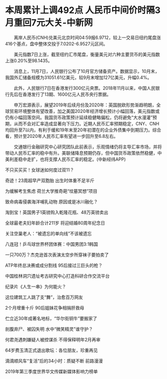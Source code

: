 # 本周累计上调492点 人民币中间价时隔3月重回7元大关-中新网

　　离岸人民币(CNH)兑美元北京时间04:59报6.9712，较上一交易日纽约尾盘涨416个基点，盘中整体交投于7.0202-6.9527元区间。

　　美元指数7日上涨，截至纽约汇市尾盘，衡量美元对六种主要货币的美元指数上涨0.20%至98.1435。

　　消息上，11月7日，人民银行公布了10月官方储备资产。数据显示，10月末，我国外汇储备规模为31051.61亿美元，较9月末增加127亿美元，升幅0.4%。

　　此外，人民银行7日在香港发行300亿元央票。2018年11月以来，中国人民银行先后在香港发行了13期、1600亿元人民币央行票据。

　　申万宏源表示，展望2019年后续月份及2020年：英国脱欧形势渐趋明朗，全球贸易环境整体有望改善，加之美国2020年经济增长预计小幅回落，美元指数或仍有小幅回落空间。我国货币政策预计延续稳健略偏松，仍将避免“大水漫灌”预期，从而不会对汇率造成显著向下压力。近期人民币汇率预期稳定，CNY、CNH均回升至7以内，有利于缓和19年末至20年初潜在的企业外债集中到期压力。综合看，预计至2020年人民币汇率有望进一步回升至6.8左右。

　　交通银行金融研究中心研究团队此前表示，乐观情绪仍将主导汇率市场，并将带动人民币汇率的稳中有升。美联储降息预期仍存，但中国货币政策依然稳健，中美利差稳中走扩，也将支撑人民币汇率的稳定。(中新经纬APP)

不只买买买！女球迷如何度过双11？

奇迹！23周超早产双胞胎 出生时体重不足半斤

为缓解考生焦虑 荷兰大学推奇葩“坟墓冥想”项目

致命病毒侵袭海洋哺乳动物 原因或是冰川融化？

淘到宝！英国男子1英镑购入乾隆花瓶、48万英镑卖出

全球最老夫妇年龄合计211岁 将迎结婚80周年纪念日

关注空巢老人：“被遗忘的单向线”不该被遗忘

八连冠！乒乓球世界杯团体赛：中国男团3:1韩国

一只700万？杰克逊首次表演太空步所穿袜子要拍卖了

ATP年终总决赛或成分割线 95后接过三巨头的枪？

中国桂林洞穴遗址考古研究中心打造科研合作交流平台

纪录片《人生一串》为何能火？ 

这位建筑工人跳了支“舞”，治愈百万网友

2个月增重十斤 90后姐妹花争相捐肝救母

伫立近30年成著名地标，“华尔街铜牛”要搬家了

剖腹弃尸、被囚失明 水中“微笑精灵”谁守护？

何君尧遇刺嫌疑人被控谋杀 不得保释明年2月再审

64岁费玉清正式退出歌坛：各位朋友，珍重再见

滴滴顺风车“复活”后的34小时：质疑不断 前路漫漫

2019年第三季度世界华文传媒新媒体影响力榜单
